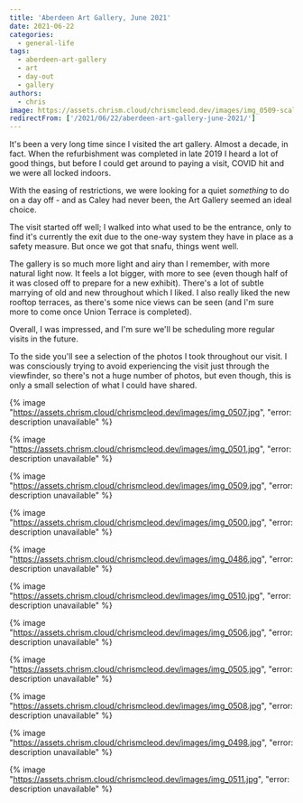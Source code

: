 ```yaml
---
title: 'Aberdeen Art Gallery, June 2021'
date: 2021-06-22
categories:
  - general-life
tags:
  - aberdeen-art-gallery
  - art
  - day-out
  - gallery
authors:
  - chris
image: https://assets.chrism.cloud/chrismcleod.dev/images/img_0509-scaled.jpg
redirectFrom: ['/2021/06/22/aberdeen-art-gallery-june-2021/']
---
```


It's been a very long time since I visited the art gallery. Almost a decade, in fact. When the refurbishment was completed in late 2019 I heard a lot of good things, but before I could get around to paying a visit, COVID hit and we were all locked indoors.

With the easing of restrictions, we were looking for a quiet _something_ to do on a day off - and as Caley had never been, the Art Gallery seemed an ideal choice.

The visit started off well; I walked into what used to be the entrance, only to find it's currently the exit due to the one-way system they have in place as a safety measure. But once we got that snafu, things went well.

The gallery is so much more light and airy than I remember, with more natural light now. It feels a lot bigger, with more to see (even though half of it was closed off to prepare for a new exhibit). There's a lot of subtle marrying of old and new throughout which I liked. I also really liked the new rooftop terraces, as there's some nice views can be seen (and I'm sure more to come once Union Terrace is completed).

Overall, I was impressed, and I'm sure we'll be scheduling more regular visits in the future.

To the side you'll see a selection of the photos I took throughout our visit. I was consciously trying to avoid experiencing the visit just through the viewfinder, so there's not a huge number of photos, but even though, this is only a small selection of what I could have shared.

{% image "https://assets.chrism.cloud/chrismcleod.dev/images/img_0507.jpg", "error: description unavailable" %}

{% image "https://assets.chrism.cloud/chrismcleod.dev/images/img_0501.jpg", "error: description unavailable" %}

{% image "https://assets.chrism.cloud/chrismcleod.dev/images/img_0509.jpg", "error: description unavailable" %}

{% image "https://assets.chrism.cloud/chrismcleod.dev/images/img_0500.jpg", "error: description unavailable" %}

{% image "https://assets.chrism.cloud/chrismcleod.dev/images/img_0486.jpg", "error: description unavailable" %}

{% image "https://assets.chrism.cloud/chrismcleod.dev/images/img_0510.jpg", "error: description unavailable" %}

{% image "https://assets.chrism.cloud/chrismcleod.dev/images/img_0506.jpg", "error: description unavailable" %}

{% image "https://assets.chrism.cloud/chrismcleod.dev/images/img_0505.jpg", "error: description unavailable" %}

{% image "https://assets.chrism.cloud/chrismcleod.dev/images/img_0508.jpg", "error: description unavailable" %}

{% image "https://assets.chrism.cloud/chrismcleod.dev/images/img_0498.jpg", "error: description unavailable" %}

{% image "https://assets.chrism.cloud/chrismcleod.dev/images/img_0511.jpg", "error: description unavailable" %}
